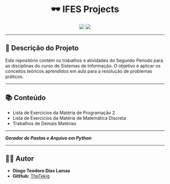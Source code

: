 <h1 align="center"> 🕶 IFES Projects </h1>
<p align="center">
  <img src="https://img.shields.io/badge/Status-Em%20Desenvolvimento-yellow"> 
  <img src="https://img.shields.io/badge/c-%2300599C.svg?style=for-the-badge&logo=c&logoColor=white">
</p>

---

## 📝 Descrição do Projeto

Este repositório contém os trabalhos e atividades do Segundo Periodo para as disciplinas do curso de Sistemas de Informação. O objetivo é aplicar os conceitos teóricos aprendidos em aula para a resolução de problemas práticos.

---

## 📚 Conteúdo

* Lista de Exercicios da Matéria de Programação 2
* Lista de Exercicios da Matéria de Matemática Discreta
* Trabalhos de Demais Matérias

---

***Gerador de Pastas e Arquivo em Python***

---

## 👨‍💻 Autor

* **Diogo Teodoro Dias Lamas**
* **GitHub:** [TheTekig](https://github.com/TheTekig)
